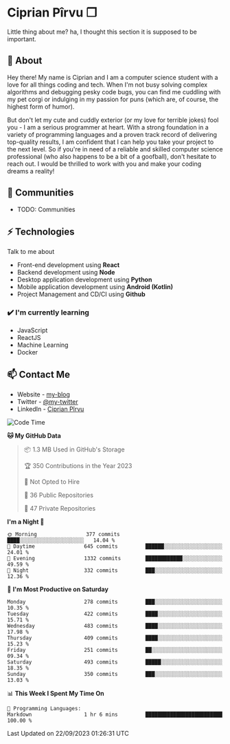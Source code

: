 # Ciprian Pîrvu ❐

Little thing about me? ha, I thought this section it is supposed to be important.

## 🧐 About

Hey there! My name is Ciprian and I am a computer science student with a love for all things coding and tech. When I'm not busy solving complex algorithms and debugging pesky code bugs, you can find me cuddling with my pet corgi or indulging in my passion for puns (which are, of course, the highest form of humor).

But don't let my cute and cuddly exterior (or my love for terrible jokes) fool you - I am a serious programmer at heart. With a strong foundation in a variety of programming languages and a proven track record of delivering top-quality results, I am confident that I can help you take your project to the next level. So if you're in need of a reliable and skilled computer science professional (who also happens to be a bit of a goofball), don't hesitate to reach out. I would be thrilled to work with you and make your coding dreams a reality!

## 👯 Communities

-   TODO: Communities

## ⚡ Technologies

Talk to me about

-   Front-end development using **React**
-   Backend development using **Node**
-   Desktop application development using **Python**
-   Mobile application development using **Android (Kotlin)**
-   Project Management and CD/CI using **Github**

### ✔️ I'm currently learning

-   JavaScript
-   ReactJS
-   Machine Learning
-   Docker

## 📫 Contact Me

-   Website - [my-blog]()
-   Twitter - [@my-twitter]()
-   LinkedIn - [Ciprian Pîrvu](https://www.linkedin.com/in/p%C3%AErvu-ciprian-cristian-4415991b1/)

<!--START_SECTION:waka-->
![Code Time](http://img.shields.io/badge/Code%20Time-1%2C788%20hrs%2042%20mins-blue)

**🐱 My GitHub Data** 

> 📦 1.3 MB Used in GitHub's Storage 
 > 
> 🏆 350 Contributions in the Year 2023
 > 
> 🚫 Not Opted to Hire
 > 
> 📜 36 Public Repositories 
 > 
> 🔑 47 Private Repositories 
 > 
**I'm a Night 🦉** 

```text
🌞 Morning                377 commits         ████░░░░░░░░░░░░░░░░░░░░░   14.04 % 
🌆 Daytime                645 commits         ██████░░░░░░░░░░░░░░░░░░░   24.01 % 
🌃 Evening                1332 commits        ████████████░░░░░░░░░░░░░   49.59 % 
🌙 Night                  332 commits         ███░░░░░░░░░░░░░░░░░░░░░░   12.36 % 
```
📅 **I'm Most Productive on Saturday** 

```text
Monday                   278 commits         ███░░░░░░░░░░░░░░░░░░░░░░   10.35 % 
Tuesday                  422 commits         ████░░░░░░░░░░░░░░░░░░░░░   15.71 % 
Wednesday                483 commits         ████░░░░░░░░░░░░░░░░░░░░░   17.98 % 
Thursday                 409 commits         ████░░░░░░░░░░░░░░░░░░░░░   15.23 % 
Friday                   251 commits         ██░░░░░░░░░░░░░░░░░░░░░░░   09.34 % 
Saturday                 493 commits         █████░░░░░░░░░░░░░░░░░░░░   18.35 % 
Sunday                   350 commits         ███░░░░░░░░░░░░░░░░░░░░░░   13.03 % 
```


📊 **This Week I Spent My Time On** 

```text
💬 Programming Languages: 
Markdown                 1 hr 6 mins         █████████████████████████   100.00 % 
```


 Last Updated on 22/09/2023 01:26:31 UTC
<!--END_SECTION:waka-->
